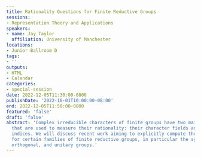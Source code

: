 ```yaml
---
title: Rationality Questions for Finite Reductive Groups
sessions:
- Representation Theory and Applications
speakers:
- name: Jay Taylor
  affiliation: University of Manchester
locations:
- Junior Ballroom D
tags:
- ''
outputs:
- HTML
- Calendar
categories:
- special-session
date: 2022-12-05T11:30:00-0800
publishDate: '2022-10-01T10:00:00-08:00'
end: 2022-12-05T11:50:00-0800
featured: 'false'
draft: 'false'
abstract: 'Complex irreducible characters of finite groups have two main invariants
  that are used to measure their rationality: their character fields and their Schur
  indices. We will discuss recent work aiming to explicitly compute these invariants
  for certain families of finite reductive groups, in particular the symplectic, special
  orthogonal, and unitary groups.'
---
```

